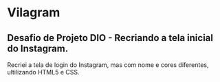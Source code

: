 # Vilagram
## Desafio de Projeto DIO - Recriando a tela inicial do Instagram.

Recriei a tela de login do Instagram, mas com nome e cores diferentes, ultilizando HTML5 e CSS.
